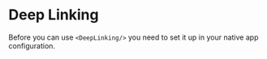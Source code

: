 # Deep Linking

Before you can use `<DeepLinking/>` you need to set it up in your native app configuration.

